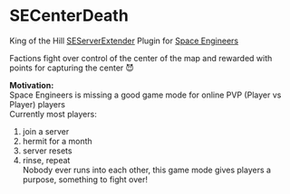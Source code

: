 # SECenterDeath
King of the Hill [SEServerExtender](https://github.com/SEServerExtender/SEServerExtender) Plugin for [Space Engineers](http://www.spaceengineersgame.com/)

Factions fight over control of the center of the map and rewarded with points for capturing the center :smiling_imp:

**Motivation:**  
Space Engineers is missing a good game mode for online PVP (Player vs Player) players  
Currently most players:  
1. join a server  
2. hermit for a month  
3. server resets  
4. rinse, repeat  
Nobody ever runs into each other, this game mode gives players a purpose, something to fight over!
